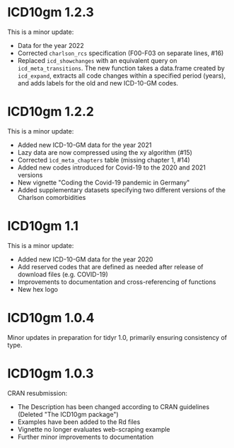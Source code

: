 # ICD10gm 1.2.3
This is a minor update:

- Data for the year 2022
- Corrected `charlson_rcs` specification (F00-F03 on separate lines, #16)
- Replaced `icd_showchanges` with an equivalent query on `icd_meta_transitions`. The new function takes a data.frame created by `icd_expand`, extracts all code changes within a specified period (years), and adds labels for the old and new ICD-10-GM codes.


# ICD10gm 1.2.2
This is a minor update:

- Added new ICD-10-GM data for the year 2021
- Lazy data are now compressed using the xy algorithm (#15)
- Corrected `ìcd_meta_chapters` table (missing chapter 1, #14)
- Added new codes introduced for Covid-19 to the 2020 and 2021 versions
- New vignette "Coding the Covid-19 pandemic in Germany"
- Added supplementary datasets specifying two different versions of the Charlson comorbidities

# ICD10gm 1.1
This is a minor update:

- Added new ICD-10-GM data for the year 2020
- Add reserved codes that are defined as needed after release of download files (e.g. COVID-19)
- Improvements to documentation and cross-referencing of functions
- New hex logo


# ICD10gm 1.0.4

Minor updates in preparation for tidyr 1.0, primarily ensuring consistency of type.

# ICD10gm 1.0.3

CRAN resubmission:

- The Description has been changed according to CRAN guidelines (Deleted "The ICD10gm package")
- Examples have been added to the Rd files
- Vignette no longer evaluates web-scraping example
- Further minor improvements to documentation
